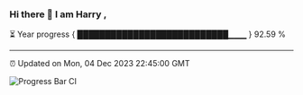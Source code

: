 ### Hi there 👋 I am Harry , 

⏳ Year progress { ███████████████████████████▁▁▁ } 92.59 %

---

⏰ Updated on Mon, 04 Dec 2023 22:45:00 GMT

![Progress Bar CI](https://github.com/duykhang68/duykhang68/workflows/Progress%20Bar%20CI/badge.svg)
